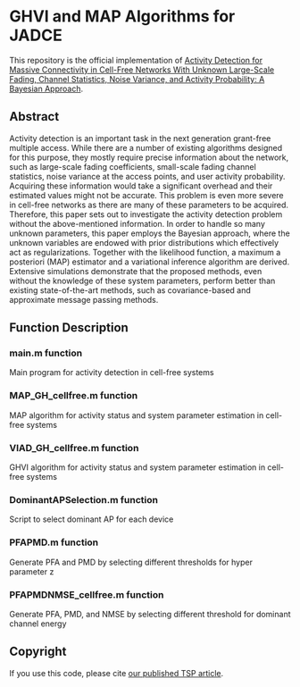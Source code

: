 # GHVI and MAP Algorithms for JADCE

This repository is the official implementation of [Activity Detection for Massive Connectivity in Cell-Free Networks With Unknown Large-Scale Fading, Channel Statistics, Noise Variance, and Activity Probability: A Bayesian Approach](https://ieeexplore.ieee.org/document/10418889).

## Abstract
Activity detection is an important task in the next generation grant-free multiple access. While there are a number of existing algorithms designed for this purpose, they mostly require precise information about the network, such as large-scale fading coefficients, small-scale fading channel statistics, noise variance at the access points, and user activity probability. Acquiring these information would take a significant overhead and their estimated values might not be accurate. This problem is even more severe in cell-free networks as there are many of these parameters to be acquired. Therefore, this paper sets out to investigate the activity detection problem without the above-mentioned information. In order to handle so many unknown parameters, this paper employs the Bayesian approach, where the unknown variables are endowed with prior distributions which effectively act as regularizations. Together with the likelihood function, a maximum a posteriori (MAP) estimator and a variational inference algorithm are derived. Extensive simulations demonstrate that the proposed methods, even without the knowledge of these system parameters, perform better than existing state-of-the-art methods, such as covariance-based and approximate message passing methods.

## Function Description

### main.m function
Main program for activity detection in cell-free systems

### MAP_GH_cellfree.m function
MAP algorithm for activity status and system parameter estimation in cell-free systems

### VIAD_GH_cellfree.m function
GHVI algorithm for activity status and system parameter estimation in cell-free systems

### DominantAPSelection.m function
Script to select dominant AP for each device

### PFAPMD.m function
Generate PFA and PMD by selecting different thresholds for hyper parameter z

### PFAPMDNMSE_cellfree.m function
Generate PFA, PMD, and NMSE by selecting different threshold for dominant channel energy

## Copyright
If you use this code, please cite [our published TSP article](https://ieeexplore.ieee.org/document/10418889).